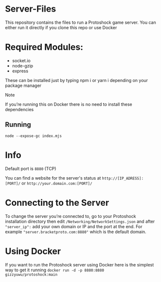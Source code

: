 # Server-Files
This repository contains the files to run a Protoshock game server.
You can either run it directly if  you clone this repo or use Docker

# Required Modules:
- socket.io
- node-gzip
- express
  
These can be installed just by typing npm i or yarn i depending on your package manager

> [!NOTE]
> If you’re running this on Docker there is no need to install these dependencies

## Running
```
node --expose-gc index.mjs
```

# Info
Default port is ``8880`` (TCP)

You can find a website for the server's status at ``http://[IP_ADRESS]:[PORT]/`` or
``http://your.domain.com:[PORT]/``

# Connecting to the Server

To change the server you’re connected to, go to your Protoshock installation directory then edit ``/Networking/NetworkSettings.json`` and after ``"server_ip":`` add your own domain or IP and the port at the end. For example ``"server.bracketproto.com:8880"`` which is the default domain.

# Using Docker

If you want to run the Protoshock server using Docker here is the simplest way to get it running
``docker run -d -p 8880:8880 gizzyuwu/protoshock:main``

